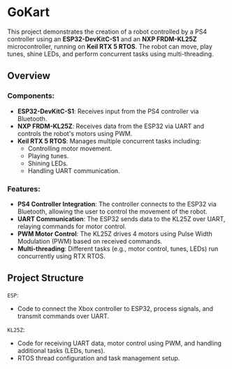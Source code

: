 # GoKart

This project demonstrates the creation of a robot controlled by a PS4 controller using an **ESP32-DevKitC-S1** and an **NXP FRDM-KL25Z** microcontroller, running on **Keil RTX 5 RTOS**. The robot can move, play tunes, shine LEDs, and perform concurrent tasks using multi-threading.

## Overview

### Components:

- **ESP32-DevKitC-S1**: Receives input from the PS4 controller via Bluetooth.
- **NXP FRDM-KL25Z**: Receives data from the ESP32 via UART and controls the robot's motors using PWM.
- **Keil RTX 5 RTOS**: Manages multiple concurrent tasks including:
  - Controlling motor movement.
  - Playing tunes.
  - Shining LEDs.
  - Handling UART communication.

### Features:

- **PS4 Controller Integration**: The controller connects to the ESP32 via Bluetooth, allowing the user to control the movement of the robot.
- **UART Communication**: The ESP32 sends data to the KL25Z over UART, relaying commands for motor control.
- **PWM Motor Control**: The KL25Z drives 4 motors using Pulse Width Modulation (PWM) based on received commands.
- **Multi-threading**: Different tasks (e.g., motor control, tunes, LEDs) run concurrently using RTX RTOS.

## Project Structure

`ESP`:

- Code to connect the Xbox controller to ESP32, process signals, and transmit commands over UART.

`KL25Z`:

- Code for receiving UART data, motor control using PWM, and handling additional tasks (LEDs, tunes).
- RTOS thread configuration and task management setup.
